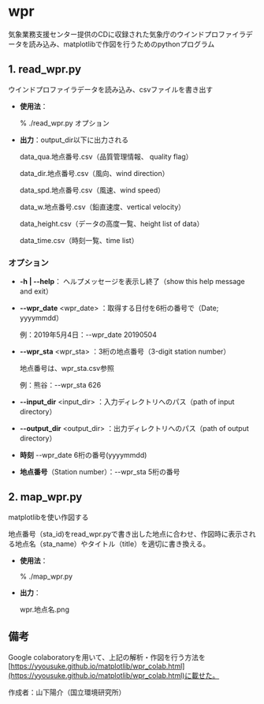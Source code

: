 # wpr

気象業務支援センター提供のCDに収録された気象庁のウインドプロファイラデータを読み込み、matplotlibで作図を行うためのpythonプログラム

## 1. read_wpr.py

ウインドプロファイラデータを読み込み、csvファイルを書き出す

- **使用法**：

    % ./read_wpr.py オプション

- **出力**：output_dir以下に出力される

    data_qua.地点番号.csv（品質管理情報、 quality flag）

    data_dir.地点番号.csv（風向、wind direction）

    data_spd.地点番号.csv（風速、wind speed）

    data_w.地点番号.csv（鉛直速度、vertical velocity）

    data_height.csv（データの高度一覧、height list of data）

    data_time.csv（時刻一覧、time list）

### オプション

- **-h |  --help**： ヘルプメッセージを表示し終了（show this help message and exit）

- **--wpr_date** <wpr_date> ：取得する日付を6桁の番号で（Date; yyyymmdd）

    例：2019年5月4日：--wpr_date 20190504

- **--wpr_sta** <wpr_sta> ：3桁の地点番号（3-digit station number）

    地点番号は、wpr_sta.csv参照

    例：熊谷：--wpr_sta 626

- **--input_dir** <input_dir> ：入力ディレクトリへのパス（path of input directory）

- **--output_dir** <output_dir> ：出力ディレクトリへのパス（path of output directory）

- **時刻**  --wpr_date 6桁の番号(yyyymmdd)

- **地点番号**（Station number）：--wpr_sta 5桁の番号


## 2. map_wpr.py

matplotlibを使い作図する

地点番号（sta_id)をread_wpr.pyで書き出した地点に合わせ、作図時に表示される地点名（sta_name）やタイトル（title）を適切に書き換える。

- **使用法**：

    % ./map_wpr.py

- **出力**：

    wpr.地点名.png

## 備考

Google colaboratoryを用いて、上記の解析・作図を行う方法を [https://yyousuke.github.io/matplotlib/wpr_colab.html](https://yyousuke.github.io/matplotlib/wpr_colab.html)に載せた。

作成者：山下陽介（国立環境研究所）
